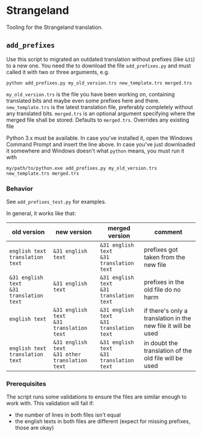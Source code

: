 # Strangeland

Tooling for the Strangeland translation.

## `add_prefixes`

Use this script to migrated an outdated translation without prefixes (like `&31`) to a new one. You need the to download
the file `add_prefixes.py` and must called it with two or three arguments, e.g.

```shell
python add_prefixes.py my_old_version.trs new_template.trs merged.trs
```

`my_old_version.trs` is the file you have been working on, containing translated bits and maybe even some prefixes here
and there.
`new_template.trs` is the latest translation file, preferably completely without any translated bits.
`merged.trs` is an optional argument specifying where the merged file shall be stored. Defaults to `merged.trs`.
Overrides any existing file

Python 3.x must be available. In case you've installed it, open the Windows Command Prompt and insert the line above. In
case you've just downloaded it somewhere and Windows doesn't what `python` means, you must run it with

```shell
my/path/to/python.exe add_prefixes.py my_old_version.trs new_template.trs merged.trs
```

### Behavior

See `add_prefixes_test.py` for examples.

In general, it works like that:

| old version | new version | merged version  | comment |
|---|---|---|---|
| `english text`<br>`translation text`  | `&31 english text`<br>` ` | `&31 english text`<br>`&31 translation text` | prefixes got taken from the new file
| `&31 english text`<br>`&31 translation text`  | `&31 english text`<br>` ` | `&31 english text`<br>`&31 translation text` | prefixes in the old file do no harm
| `english text`<br>` ` | `&31 english text`<br>`&31 translation text` | `&31 english text`<br>`&31 translation text` | if there's only a translation in the new file it will be used
| `english text`<br>`translation text` | `&31 english text`<br>`&31 other translation text` | `&31 english text`<br>`&31 translation text` | in doubt the translation of the old file will be used

### Prerequisites

The script runs some validations to ensure the files are similar enough to work with. This validation will fail if:

- the number of lines in both files isn't equal
- the english texts in both files are different (expect for missing prefixes, those are okay)


